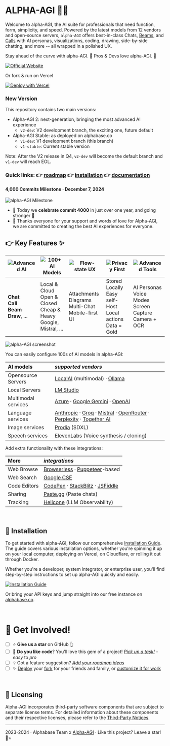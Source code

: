 # ALPHA-AGI 🧠✨

Welcome to alpha-AGI, the AI suite for professionals that need function, form,
simplicity, and speed. Powered by the latest models from 12 vendors and
open-source servers, `alpha-AGI` offers best-in-class Chats,
[Beams](https://github.com/AlphabaseOfficial/alpha-AGI.git/issues/470),
and [Calls](https://github.com/AlphabaseOfficial/alpha-AGI.git/issues/354) with AI personas,
visualizations, coding, drawing, side-by-side chatting, and more -- all wrapped in a polished UX.

Stay ahead of the curve with alpha-AGI. 🚀 Pros & Devs love alpha-AGI. 🤖

[![Official Website](https://img.shields.io/badge/alphabase.co-%23096bde?style=for-the-badge&logo=vercel&label=launch)](https://alphabase.co)



Or fork & run on Vercel

[![Deploy with Vercel](https://vercel.com/button)](https://vercel.com/new/clone?repository-url=https%3A%2F%2Fgithub.com%2FAlphabaseOfficial%2Falpha-AGI&env=OPENAI_API_KEY&envDescription=Backend%20API%20keys%2C%20optional%20and%20may%20be%20overridden%20by%20the%20UI.&envLink=https%3A%2F%2Fgithub.com%2FAlphabaseOfficial%2Falpha-AGI%2Fblob%2Fmain%2Fdocs%2Fenvironment-variables.md&project-name=alpha-AGI)

### New Version

This repository contains two main versions:

- Alpha-AGI 2: next-generation, bringing the most advanced AI experience
  - `v2-dev`: V2 development branch, the exciting one, future default
- Alpha-AGI Stable: as deployed on alphabase.co
  - `v1-dev`: V1 development branch (this branch)
  - `v1-stable`: Current stable version

Note: After the V2 release in Q4, `v2-dev` will become the default branch and `v1-dev` will reach EOL.

### Quick links: 👉 [roadmap](https://github.com/users/enricoros/projects/4/views/2) 👉 [installation](docs/installation.md) 👉 [documentation](docs/README.md)

<!-- ### What's New in 1.16.1...1.16.8 · Sep 13, 2024 (patch releases)

- 1.16.8: OpenAI ChatGPT-4o Latest (o1-preview and o1-mini are supported in Alpha-AGI 2)
- 1.16.7: OpenAI support for GPT-4o 2024-08-06
- 1.16.6: Groq support for Llama 3.1 models
- 1.16.5: GPT-4o Mini support
- 1.16.4: 8192 tokens support for Claude 3.5 Sonnet
- 1.16.3: Anthropic Claude 3.5 Sonnet model support
- 1.16.2: Improve web downloads, as text, markdown, or HTML
- 1.16.2: Proper support for Gemini models
- 1.16.2: Added the latest Mistral model
- 1.16.2: Tokenizer support for gpt-4o
- 1.16.2: Updates to Beam
- 1.16.1: Support for the new OpenAI GPT-4o 2024-05-13 model -->

<!-- ### What's New in 1.16.0 · May 9, 2024 · Crystal Clear

- [Beam](https://alphabase.co/blog/beam-multi-model-ai-reasoning) core and UX improvements based on user feedback
- Chat cost estimation 💰 (enable it in Labs / hover the token counter)
- Save/load chat files with Ctrl+S / Ctrl+O on desktop
- Major enhancements to the Auto-Diagrams tool
- YouTube Transcriber Persona for chatting with video content, [#500](https://github.com/AlphabaseOfficial/alpha-AGI.git/pull/500)
- Improved formula rendering (LaTeX), and dark-mode diagrams, [#508](https://github.com/AlphabaseOfficial/alpha-AGI.git/issues/508), [#520](https://github.com/AlphabaseOfficial/alpha-AGI.git/issues/520)
- Models update: **Anthropic**, **Groq**, **Ollama**, **OpenAI**, **OpenRouter**, **Perplexity**
- Code soft-wrap, chat text selection toolbar, 3x faster on Apple silicon, and more [#517](https://github.com/AlphabaseOfficial/alpha-AGI.git/issues/517), [507](https://github.com/AlphabaseOfficial/alpha-AGI.git/pull/507) -->

#### 4,000 Commits Milestone · December 7, 2024

![alpha-AGI Milestone](https://github.com/AlphabaseOfficial/alpha-AGI.git/assets/32999/47fddbb1-9bd6-4b58-ace4-781dfcb80923)

- 🥇 Today we <b>celebrate commit 4000</b> in just over one year, and going stronger 🚀
- 📢️ Thanks everyone for your support and words of love for Alpha-AGI, we are committed to creating the best AI experiences for everyone.

<!-- ### What's New in 1.15.0 · April 1, 2024 · Beam

- ⚠️ [**Beam**: the multi-model AI chat](https://alphabase.co/blog/beam-multi-model-ai-reasoning). find better answers, faster - a game-changer for brainstorming, decision-making, and creativity. [#443](https://github.com/AlphabaseOfficial/alpha-AGI.git/issues/443)
- Managed Deployments **Auto-Configuration**: simplify the UI models setup with backend-set models. [#436](https://github.com/AlphabaseOfficial/alpha-AGI.git/issues/436)
- Message **Starring ⭐**: star important messages within chats, to attach them later. [#476](https://github.com/AlphabaseOfficial/alpha-AGI.git/issues/476)
- Enhanced the default Persona
- Fixes to Gemini models and SVGs, improvements to UI and icons
- 1.15.1: Support for Gemini Pro 1.5 and OpenAI Turbo models
- Beast release, over 430 commits, 10,000+ lines changed: [release notes](https://github.com/AlphabaseOfficial/alpha-AGI.git/releases/tag/v1.15.0), and changes [v1.14.1...v1.15.0](https://github.com/AlphabaseOfficial/alpha-AGI.git/compare/v1.14.1...v1.15.0)

<details>
<summary>What's New in 1.14.1 · March 7, 2024 · Modelmorphic</summary>

- **Anthropic** [Claude-3](https://www.anthropic.com/news/claude-3-family) model family support. [#443](https://github.com/AlphabaseOfficial/alpha-AGI.git/issues/443)
- New **[Perplexity](https://www.perplexity.ai/)** and **[Groq](https://groq.com/)** integration (thanks @Penagwin). [#407](https://github.com/AlphabaseOfficial/alpha-AGI.git/issues/407), [#427](https://github.com/AlphabaseOfficial/alpha-AGI.git/issues/427)
- **[LocalAI](https://localai.io/models/)** deep integration, including support for [model galleries](https://github.com/AlphabaseOfficial/alpha-AGI.git/issues/411)
- **Mistral** Large and Google **Gemini 1.5** support
- Performance optimizations: runs [much faster](https://twitter.com/enricoros/status/1756553038293303434?utm_source=localhost:3000&utm_medium=alpha-agi), saves lots of power, reduces memory usage
- Enhanced UX with auto-sizing charts, refined search and folder functionalities, perfected scaling
- And with more UI improvements, documentation, bug fixes (20 tickets), and developer enhancements

</details>

<details>
<summary>What's New in 1.13.0 · Feb 8, 2024 · Multi + Mind</summary>

https://github.com/AlphabaseOfficial/alpha-AGI.git/assets/32999/01732528-730e-41dc-adc7-511385686b13

- **Side-by-Side Split Windows**: multitask with parallel conversations. [#208](https://github.com/AlphabaseOfficial/alpha-AGI.git/issues/208)
- **Multi-Chat Mode**: message everyone, all at once. [#388](https://github.com/AlphabaseOfficial/alpha-AGI.git/issues/388)
- **Export tables as CSV**: big thanks to @aj47. [#392](https://github.com/AlphabaseOfficial/alpha-AGI.git/pull/392)
- Adjustable text size: customize density. [#399](https://github.com/AlphabaseOfficial/alpha-AGI.git/issues/399)
- Dev2 Persona Technology Preview
- Better looking chats with improved spacing, fonts, and menus
- More: new video player, [LM Studio tutorial](https://github.com/AlphabaseOfficial/alpha-AGI.git/blob/main/docs/config-local-lmstudio.md) (thanks @aj47), [MongoDB support](https://github.com/AlphabaseOfficial/alpha-AGI.git/blob/main/docs/deploy-database.md) (thanks @ranfysvalle02), and speedups

</details>

<details>
<summary>What's New in 1.12.0 · Jan 26, 2024 · AGI Hotline</summary>

https://github.com/AlphabaseOfficial/alpha-AGI.git/assets/32999/95ceb03c-945d-4fdd-9a9f-3317beb54f3f

- **Voice Calls**: real-time voice call your personas out of the blue or in relation to a chat [#354](https://github.com/AlphabaseOfficial/alpha-AGI.git/issues/354)
- Support **OpenAI 0125** Models. [#364](https://github.com/AlphabaseOfficial/alpha-AGI.git/issues/364)
- Rename or Auto-Rename chats.  [#222](https://github.com/AlphabaseOfficial/alpha-AGI.git/issues/222), [#360](https://github.com/AlphabaseOfficial/alpha-AGI.git/issues/360)
- More control over **Link Sharing** [#356](https://github.com/AlphabaseOfficial/alpha-AGI.git/issues/356)
- **Accessibility** to screen readers [#358](https://github.com/AlphabaseOfficial/alpha-AGI.git/issues/358)
- Export chats to Markdown [#337](https://github.com/AlphabaseOfficial/alpha-AGI.git/issues/337)
- Paste tables from Excel [#286](https://github.com/AlphabaseOfficial/alpha-AGI.git/issues/286)
- Ollama model updates and context window detection fixes [#309](https://github.com/AlphabaseOfficial/alpha-AGI.git/issues/309)

</details>

<details>
<summary>What's New in 1.11.0 · Jan 16, 2024 · Singularity</summary>

https://github.com/AlphabaseOfficial/alpha-AGI.git/assets/1590910/a6b8e172-0726-4b03-a5e5-10cfcb110c68

- **Find chats**: search in titles and content, with frequency ranking. [#329](https://github.com/AlphabaseOfficial/alpha-AGI.git/issues/329)
- **Commands**: command auto-completion (type '/'). [#327](https://github.com/AlphabaseOfficial/alpha-AGI.git/issues/327)
- **[Together AI](https://www.together.ai/products#inference)** inference platform support (good speed and newer models). [#346](https://github.com/AlphabaseOfficial/alpha-AGI.git/issues/346)
- Persona Creator history, deletion, custom creation, fix llm API timeouts
- Enable adding up to five custom OpenAI-compatible endpoints
- Developer enhancements: new 'Actiles' framework

</details>

<details>
<summary>What's New in 1.10.0 · Jan 6, 2024 · The Year of AGI</summary>

- **New UI**: for both desktop and mobile, sets the stage for future scale. [#201](https://github.com/AlphabaseOfficial/alpha-AGI.git/issues/201)
- **Conversation Folders**: enhanced conversation organization. [#321](https://github.com/AlphabaseOfficial/alpha-AGI.git/issues/321)
- **[LM Studio](https://lmstudio.ai/)** support and improved token management
- Resizable panes in split-screen conversations.
- Large performance optimizations
- Developer enhancements: new UI framework, updated documentation for proxy settings on browserless/docker

</details>

For full details and former releases, check out the [changelog](docs/changelog.md). -->

## 👉 Key Features ✨

| ![Advanced AI](https://img.shields.io/badge/Advanced%20AI-32383e?style=for-the-badge&logo=ai&logoColor=white) | ![100+ AI Models](https://img.shields.io/badge/100%2B%20AI%20Models-32383e?style=for-the-badge&logo=ai&logoColor=white) | ![Flow-state UX](https://img.shields.io/badge/Flow--state%20UX-32383e?style=for-the-badge&logo=flow&logoColor=white) | ![Privacy First](https://img.shields.io/badge/Privacy%20First-32383e?style=for-the-badge&logo=privacy&logoColor=white) | ![Advanced Tools](https://img.shields.io/badge/Fun%20To%20Use-f22a85?style=for-the-badge&logo=tools&logoColor=white) |  
|---------------------------------------------------------------------------------------------------------------|-------------------------------------------------------------------------------------------------------------------------|----------------------------------------------------------------------------------------------------------------------|------------------------------------------------------------------------------------------------------------------------|----------------------------------------------------------------------------------------------------------------------| 
| **Chat**<br/>**Call**<br/>**Beam**<br/>**Draw**, ...                                                          | Local & Cloud<br/>Open & Closed<br/>Cheap & Heavy<br/>Google, Mistral, ...                                              | Attachments<br/>Diagrams<br/>Multi-Chat<br/>Mobile-first UI                                                          | Stored Locally<br/>Easy self-Host<br/>Local actions<br/>Data = Gold                                                    | AI Personas<br/>Voice Modes<br/>Screen Capture<br/>Camera + OCR                                                      |

![alpha-AGI screenshot](docs/pixels/alpha-AGI-compo-20240201_small.png)

You can easily configure 100s of AI models in alpha-AGI:

| **AI models**       | _supported vendors_                                                                                                                                                                                                             |
|:--------------------|:--------------------------------------------------------------------------------------------------------------------------------------------------------------------------------------------------------------------------------|
| Opensource Servers  | [LocalAI](https://localai.io/) (multimodal) · [Ollama](https://ollama.com/)                                                                                                                                                     |
| Local Servers       | [LM Studio](https://lmstudio.ai/)                                                                                                                                                                                               |
| Multimodal services | [Azure](https://azure.microsoft.com/en-us/products/ai-services/openai-service) · [Google Gemini](https://ai.google.dev/) · [OpenAI](https://platform.openai.com/docs/overview)                                                  |
| Language services   | [Anthropic](https://anthropic.com) · [Groq](https://wow.groq.com/) · [Mistral](https://mistral.ai/) · [OpenRouter](https://openrouter.ai/) · [Perplexity](https://www.perplexity.ai/) · [Together AI](https://www.together.ai/) | 
| Image services      | [Prodia](https://prodia.com/) (SDXL)                                                                                                                                                                                            | 
| Speech services     | [ElevenLabs](https://elevenlabs.io) (Voice synthesis / cloning)                                                                                                                                                                 | 

Add extra functionality with these integrations:

| **More**     | _integrations_                                                                                                 |
|:-------------|:---------------------------------------------------------------------------------------------------------------| 
| Web Browse   | [Browserless](https://www.browserless.io/) · [Puppeteer](https://pptr.dev/)-based                              |
| Web Search   | [Google CSE](https://programmablesearchengine.google.com/)                                                     |
| Code Editors | [CodePen](https://codepen.io/pen/) · [StackBlitz](https://stackblitz.com/) · [JSFiddle](https://jsfiddle.net/) |
| Sharing      | [Paste.gg](https://paste.gg/) (Paste chats)                                                                    | 
| Tracking     | [Helicone](https://www.helicone.ai) (LLM Observability)                                                        | 

[//]: # (- [x] **Flow-state UX** for uncompromised productivity)

[//]: # (- [x] **AI Personas**: Tailor your AI interactions with customizable personas)

[//]: # (- [x] **Sleek UI/UX**: A smooth, intuitive, and mobile-responsive interface)

[//]: # (- [x] **Efficient Interaction**: Voice commands, OCR, and drag-and-drop file uploads)

[//]: # (- [x] **Privacy First**: Self-host and use your own API keys for full control)

[//]: # (- [x] **Advanced Tools**: Execute code, import PDFs, and summarize documents)

[//]: # (- [x] **Seamless Integrations**: Enhance functionality with various third-party services)

[//]: # (- [x] **Open Roadmap**: Contribute to the progress of alpha-AGI)

<br/>

## 🚀 Installation

To get started with alpha-AGI, follow our comprehensive [Installation Guide](docs/installation.md).
The guide covers various installation options, whether you're spinning it up on
your local computer, deploying on Vercel, on Cloudflare, or rolling it out
through Docker.

Whether you're a developer, system integrator, or enterprise user, you'll find step-by-step instructions
to set up alpha-AGI quickly and easily.

[![Installation Guide](https://img.shields.io/badge/Installation%20Guide-blue?style=for-the-badge&logo=read-the-docs&logoColor=white)](docs/installation.md)

Or bring your API keys and jump straight into our free instance on [alphabase.co](https://alphabase.co).

<br/>

# 🌟 Get Involved!

<!-- [//]: # ([![Official Discord]&#40;https://img.shields.io/discord/1098796266906980422?label=discord&logo=discord&logoColor=%23fff&style=for-the-badge&#41;]&#40;#;)
[![Official Discord](https://discordapp.com/api/guilds/1098796266906980422/widget.png?style=banner2)](#) -->

<!-- - [ ] 📢️ [**Chat with us** on Discord](https://discord.gg/MkH4qj2Jp9) -->
- [ ] ⭐ **Give us a star** on GitHub 👆
- [ ] 🚀 **Do you like code**? You'll love this gem of a project! [_Pick up a task!_](https://github.com/AlphabaseOfficial/alpha-AGI) - _easy_ to _pro_
- [ ] 💡 Got a feature suggestion? [_Add your roadmap ideas_](https://github.com/AlphabaseOfficial/alpha-AGI/issues/new?&template=roadmap-request.md)
- [ ] ✨ [Deploy](docs/installation.md) your [fork](docs/customizations.md) for your friends and family, or [customize it for work](docs/customizations.md)

<br/>

[//]: # ([![GitHub stars]&#40;https://img.shields.io/github/stars/enricoros/alpha-agi&#41;]&#40;https://github.com/AlphabaseOfficial/alpha-AGI.git/stargazers&#41;)

[//]: # ([![GitHub forks]&#40;https://img.shields.io/github/forks/enricoros/alpha-agi&#41;]&#40;https://github.com/AlphabaseOfficial/alpha-AGI.git/network&#41;)

[//]: # ([![GitHub pull requests]&#40;https://img.shields.io/github/issues-pr/enricoros/alpha-agi&#41;]&#40;https://github.com/AlphabaseOfficial/alpha-AGI.git/pulls&#41;)

[//]: # ([![License]&#40;https://img.shields.io/github/license/enricoros/alpha-agi&#41;]&#40;https://github.com/AlphabaseOfficial/alpha-AGI.git/LICENSE&#41;)

## 📜 Licensing

Alpha-AGI incorporates third-party software components that are subject
to separate license terms. For detailed information about these
components and their respective licenses, please refer to
the [Third-Party Notices](src/modules/3rdparty/THIRD_PARTY_NOTICES.md).

---

2023-2024 · Alphabase Team x [Alpha-AGI](https://github.com/AlphabaseOfficial/alpha-AGI.git) · Like this project? Leave a star! 💫⭐